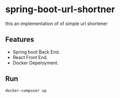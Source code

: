 # spring-boot-url-shortner
this an implementation of of simple url shortener

## Features
- Spring boot Back End.
- React Front End.
- Docker Depeloyment.

## Run 
```bash
docker-composer up
```
